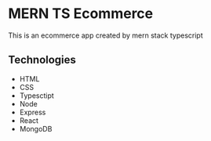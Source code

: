 # MERN TS Ecommerce
This is an ecommerce app created by mern stack typescript
## Technologies
* HTML
* CSS
* Typesctipt
* Node
* Express
* React
* MongoDB
